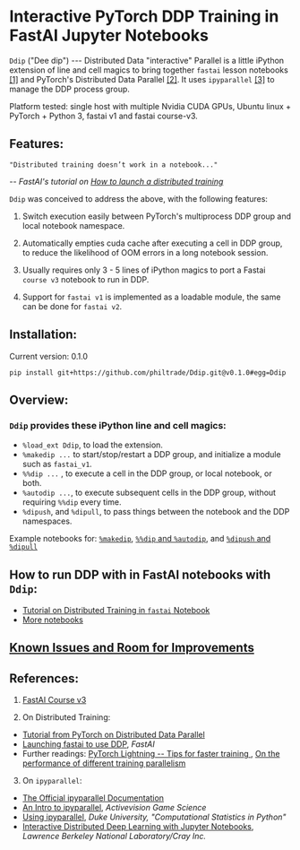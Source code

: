 # Interactive PyTorch DDP Training in FastAI Jupyter Notebooks

`Ddip` ("Dee dip") --- Distributed Data "interactive" Parallel is a little iPython extension of line and cell magics to bring together `fastai` lesson notebooks [[1]](#course_v3) and PyTorch's Distributed Data Parallel [[2]](#pytorchddp).  It uses `ipyparallel` [[3]](#ipp) to manage the DDP process group. 

Platform tested: single host with multiple Nvidia CUDA GPUs, Ubuntu linux + PyTorch + Python 3, fastai v1 and fastai course-v3.

## Features:

    "Distributed training doesn’t work in a notebook..."
-- *FastAI's tutorial on [How to launch a distributed training](https://docs.fast.ai/distributed.html)*

`Ddip` was conceived to address the above, with the following features:

1. Switch execution easily between PyTorch's multiprocess DDP group and local notebook namespace.

2. Automatically empties cuda cache after executing a cell in DDP group, to reduce the likelihood of OOM errors in a long notebook session.

3. Usually requires only 3 - 5 lines of iPython magics to port a Fastai `course v3` notebook to run in DDP.

4. Support for `fastai v1` is implemented as a loadable module, the same can be done for `fastai v2`.


## Installation:

Current version: 0.1.0

`pip install git+https://github.com/philtrade/Ddip.git@v0.1.0#egg=Ddip`

## Overview:
### `Ddip` provides these iPython line and cell magics:
* `%load_ext Ddip`,  to load the extension.
* `%makedip ...` to start/stop/restart a DDP group, and initialize a module such as `fastai_v1`.  
* `%%dip ...` , to execute a cell in the DDP group, or local notebook, or both.
* `%autodip ...`, to execute subsequent cells in the DDP group, without requiring `%%dip` every time.
* `%dipush`, and `%dipull`, to pass things between the notebook and the DDP namespaces.

Example notebooks for: [`%makedip`](notebooks/usage_%makedip.ipynb), [`%%dip` and `%autodip`](notebooks/usage_%%dip_%autodip.ipynb), and [`%dipush` and `%dipull`](notebooks/usage_%dipush_%dipull.ipynb)

## How to run DDP with in FastAI notebooks with `Ddip`:
* [Tutorial on Distributed Training in `fastai` Notebook](notebooks/Ddip_usage_fastai.ipynb)
* [More notebooks](notebooks/)

## [Known Issues and Room for Improvements](Issues.md)

## References:

1. <a name="course_v3"></a> [FastAI Course v3](https://course.fast.ai/)

2. <a name="pytorchddp"></a>On Distributed Training:
* [Tutorial from PyTorch on Distributed Data Parallel](https://pytorch.org/tutorials/intermediate/ddp_tutorial.html)
* [Launching fastai to use DDP](https://docs.fast.ai/distributed.html), *FastAI*
* Further readings: [PyTorch Lightning -- Tips for faster training ](https://towardsdatascience.com/9-tips-for-training-lightning-fast-neural-networks-in-pytorch-8e63a502f565), [On the performance of different training parallelism](http://www.telesens.co/2019/04/04/distributed-data-parallel-training-using-pytorch-on-aws/)


3. <a name="ipp"></a>On `ipyparallel`:
* [The Official ipyparallel Documentation](https://ipyparallel.readthedocs.io/en/latest/intro.html)
* [An Intro to ipyparallel](http://activisiongamescience.github.io/2016/04/19/IPython-Parallel-Introduction/), *Activevision Game Science*
* [Using ipyparallel](http://people.duke.edu/~ccc14/sta-663-2016/19C_IPyParallel.html), *Duke University, "Computational Statistics in Python"*
* [Interactive Distributed Deep Learning with Jupyter Notebooks](https://sc18.supercomputing.org/proceedings/tech_poster/poster_files/post206s2-file3.pdf), *Lawrence Berkeley National Laboratory/Cray Inc.*



